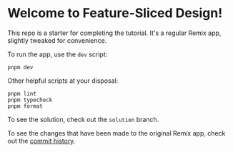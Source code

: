 # Welcome to Feature-Sliced Design!

This repo is a starter for completing the tutorial. It's a regular Remix app, slightly tweaked for convenience.

To run the app, use the `dev` script:

```
pnpm dev
```

Other helpful scripts at your disposal:

```
pnpm lint
pnpm typecheck
pnpm format
```

To see the solution, check out the `solution` branch.

To see the changes that have been made to the original Remix app, check out the [commit history](./commits).
